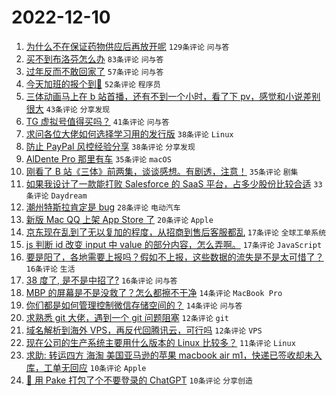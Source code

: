 # 2022-12-10

1. [为什么不在保证药物供应后再放开呢](https://www.v2ex.com/t/901531) `129条评论` `问与答`
1. [买不到布洛芬怎么办](https://www.v2ex.com/t/901507) `83条评论` `问与答`
1. [过年反而不敢回家了](https://www.v2ex.com/t/901483) `57条评论` `问与答`
1. [今天加班的报个到🙋‍](https://www.v2ex.com/t/901489) `52条评论` `程序员`
1. [三体动画马上在 b 站首播，还有不到一个小时，看了下 pv，感觉和小说差别很大](https://www.v2ex.com/t/901482) `43条评论` `分享发现`
1. [TG 虚拟号值得买吗？](https://www.v2ex.com/t/901581) `41条评论` `问与答`
1. [求问各位大佬如何选择学习用的发行版](https://www.v2ex.com/t/901479) `38条评论` `Linux`
1. [防止 PayPal 风控经验分享](https://www.v2ex.com/t/901493) `38条评论` `分享发现`
1. [AlDente Pro 那里有车](https://www.v2ex.com/t/901505) `35条评论` `macOS`
1. [刚看了 B 站《三体》前两集，谈谈感想。有剧透，注意！](https://www.v2ex.com/t/901528) `35条评论` `剧集`
1. [如果我设计了一款能打败 Salesforce 的 SaaS 平台，占多少股份比较合适](https://www.v2ex.com/t/901529) `33条评论` `Daydream`
1. [潮州特斯拉肯定是 bug](https://www.v2ex.com/t/901595) `28条评论` `电动汽车`
1. [新版 Mac QQ 上架 App Store 了](https://www.v2ex.com/t/901526) `20条评论` `Apple`
1. [京东现在乱到了无以复加的程度，从招商到售后客服都乱](https://www.v2ex.com/t/901537) `17条评论` `全球工单系统`
1. [js 判断 id 改变 input 中 value 的部分内容，怎么弄啊。](https://www.v2ex.com/t/901476) `17条评论` `JavaScript`
1. [要是阳了，各地需要上报吗？假如不上报，这些数据的流失是不是太可惜了？](https://www.v2ex.com/t/901614) `16条评论` `生活`
1. [38 度了, 是不是中招了?](https://www.v2ex.com/t/901594) `16条评论` `问与答`
1. [MBP 的屏幕是不是没救了？怎么都擦不干净](https://www.v2ex.com/t/901572) `14条评论` `MacBook Pro`
1. [你们都是如何管理控制微信存储空间的？](https://www.v2ex.com/t/901478) `14条评论` `问与答`
1. [求熟悉 git 大佬，遇到一个 git 问题阻塞](https://www.v2ex.com/t/901504) `12条评论` `git`
1. [域名解析到海外 VPS，再反代回腾讯云，可行吗](https://www.v2ex.com/t/901494) `12条评论` `VPS`
1. [现在公司的生产系统主要用什么版本的 Linux 比较多？](https://www.v2ex.com/t/901598) `11条评论` `Linux`
1. [求助: 转运四方 海淘 美国亚马逊的苹果 macbook air m1，快递已签收却未入库，工单无回应](https://www.v2ex.com/t/901592) `10条评论` `Apple`
1. [🤖 用 Pake 打包了个不要登录的 ChatGPT](https://www.v2ex.com/t/901588) `10条评论` `分享创造`
